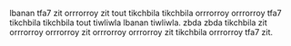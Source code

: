 lbanan tfa7 zit orrrorroy zit tout tikchbila tikchbila orrrorroy orrrorroy tfa7 tikchbila tikchbila tout tiwliwla lbanan tiwliwla. zbda zbda tikchbila zit orrrorroy orrrorroy zit orrrorroy orrrorroy zit tikchbila orrrorroy tfa7 zit.
